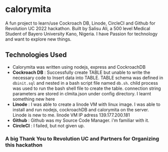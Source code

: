 # calorymita
A fun project to learn/use Cockroach DB, Linode, CircleCI and Github for Revolution UC 2022 hackathon. Built by Salisu Ali, a 500 level Medical Student of Bayero University Kano, Nigeria. I have Passion for technology and want to explore new things.

## Technologies Used
 - Calorymita was written using nodejs, express and CockroachDB 
 - **Cockroach DB** : Successfully create TABLE but unable to write the necessary code to Insert data into TABLE. TABLE schema was defined in ```dbinit.sql``` and nested in a bash script file named ```db.sh```. child process was used to run the bash shell file to create the table. connection string parameters are stored in clmita.json under config directory. I learnt something new here
 - **Linode** : I was able to create a linode VM with linux image. I was able to install and run nodejs, cockroachDB and calorymita on the server. Linode is new to me. linode VM IP adress 139.177.200.181
 - **Github** : Github was my Source Code Manager. i'm familiar with it.
 - **CircleCI** : I failed, but not given up.


### A big Thank You to Revolution UC and Partners for Organizing this hackathon
